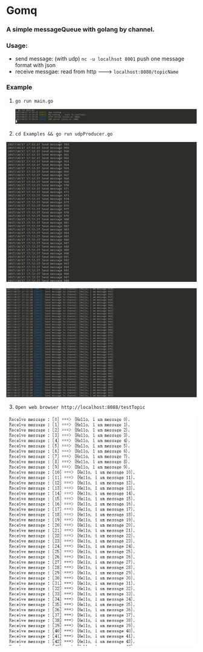 # Gomq

### A simple messageQueue with golang by channel.

### Usage:

* send message: (with udp) `nc -u localhsot 8001` push one message format with json
* receive messgae: read from http ---> `localhost:8080/topicName`



### Example

1. `go run main.go` 

   ![main](.\images\main.png)

2. `cd Examples && go run udpProducer.go`

![udp](.\images\udp.png)

![msg](.\images\msg.png)

3. `Open web browser http://localhost:8088/testTopic`

![http](.\images\http.png)